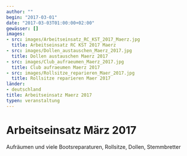 ```yaml
---
author: ""
begin: "2017-03-01"
date: "2017-03-03T01:00:00+02:00"
gewässer: []
images:
- src: images/Arbeitseinsatz_RC_KST_2017_Maerz.jpg
  title: Arbeitseinsatz RC KST 2017 Maerz
- src: images/Dollen_austauschen_Maerz_2017.jpg
  title: Dollen austauschen Maerz 2017
- src: images/Club_aufraeumen_Maerz_2017.jpg
  title: Club aufraeumen Maerz 2017
- src: images/Rollsitze_reparieren_Maer_2017.jpg
  title: Rollsitze reparieren Maer 2017
länder:
- deutschland
title: Arbeitseinsatz Maerz 2017
typen: veranstaltung
---
```


# Arbeitseinsatz März 2017


Aufräumen und viele Bootsreparaturen, Rollsitze, Dollen, Stemmbretter
